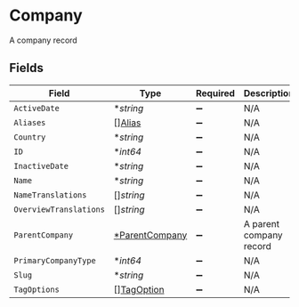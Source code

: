 # Company

A company record


## Fields

| Field                                                  | Type                                                   | Required                                               | Description                                            |
| ------------------------------------------------------ | ------------------------------------------------------ | ------------------------------------------------------ | ------------------------------------------------------ |
| `ActiveDate`                                           | **string*                                              | :heavy_minus_sign:                                     | N/A                                                    |
| `Aliases`                                              | [][Alias](../../models/shared/alias.md)                | :heavy_minus_sign:                                     | N/A                                                    |
| `Country`                                              | **string*                                              | :heavy_minus_sign:                                     | N/A                                                    |
| `ID`                                                   | **int64*                                               | :heavy_minus_sign:                                     | N/A                                                    |
| `InactiveDate`                                         | **string*                                              | :heavy_minus_sign:                                     | N/A                                                    |
| `Name`                                                 | **string*                                              | :heavy_minus_sign:                                     | N/A                                                    |
| `NameTranslations`                                     | []*string*                                             | :heavy_minus_sign:                                     | N/A                                                    |
| `OverviewTranslations`                                 | []*string*                                             | :heavy_minus_sign:                                     | N/A                                                    |
| `ParentCompany`                                        | [*ParentCompany](../../models/shared/parentcompany.md) | :heavy_minus_sign:                                     | A parent company record                                |
| `PrimaryCompanyType`                                   | **int64*                                               | :heavy_minus_sign:                                     | N/A                                                    |
| `Slug`                                                 | **string*                                              | :heavy_minus_sign:                                     | N/A                                                    |
| `TagOptions`                                           | [][TagOption](../../models/shared/tagoption.md)        | :heavy_minus_sign:                                     | N/A                                                    |